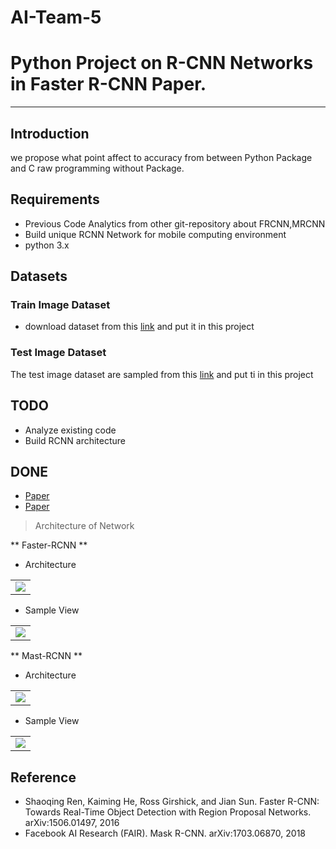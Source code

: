 # AI-Team-5
# Python Project on R-CNN Networks in Faster R-CNN Paper.
___
## Introduction
we propose what point affect to accuracy from between Python Package and C raw programming without Package.

## Requirements

- Previous Code Analytics from other git-repository about FRCNN,MRCNN
- Build unique RCNN Network for mobile computing environment
- python 3.x

## Datasets

### Train Image Dataset
- download dataset from this [link](https://www.cs.toronto.edu/~kriz/cifar.html) and put it in this project

### Test Image Dataset
The test image dataset are sampled from this [link](https://www.cs.toronto.edu/~kriz/cifar.html) and put ti in this project

## TODO
* Analyze existing code
* Build RCNN architecture

## DONE
* [Paper](https://arxiv.org/pdf/1506.01497)
* [Paper](https://arxiv.org/abs/1703.06870)


> Architecture of Network

 ** Faster-RCNN **

- Architecture
<table>
  <tr>
    <td>
     <img src="architecture_of_frcnn.png"/>
    </td>
  </tr>
</table>

- Sample View
<table>
  <tr>
    <td>
      <img src="sample_view_of_frcnn.png"/>
    </td>
  </tr>
</table>
  
  
 ** Mast-RCNN **

- Architecture
<table>
  <tr>
    <td>
     <img src="architecture_of_mrcnn.png"/>
    </td>
  </tr>
</table>

- Sample View
<table>
  <tr>
    <td>
      <img src="sample_view_of_mrcnn.png"/>
    </td>
  </tr>
</table>


## Reference
- Shaoqing Ren, Kaiming He, Ross Girshick, and Jian Sun. Faster R-CNN: Towards Real-Time Object
Detection with Region Proposal Networks. arXiv:1506.01497, 2016
- Facebook AI Research (FAIR). Mask R-CNN. arXiv:1703.06870, 2018
